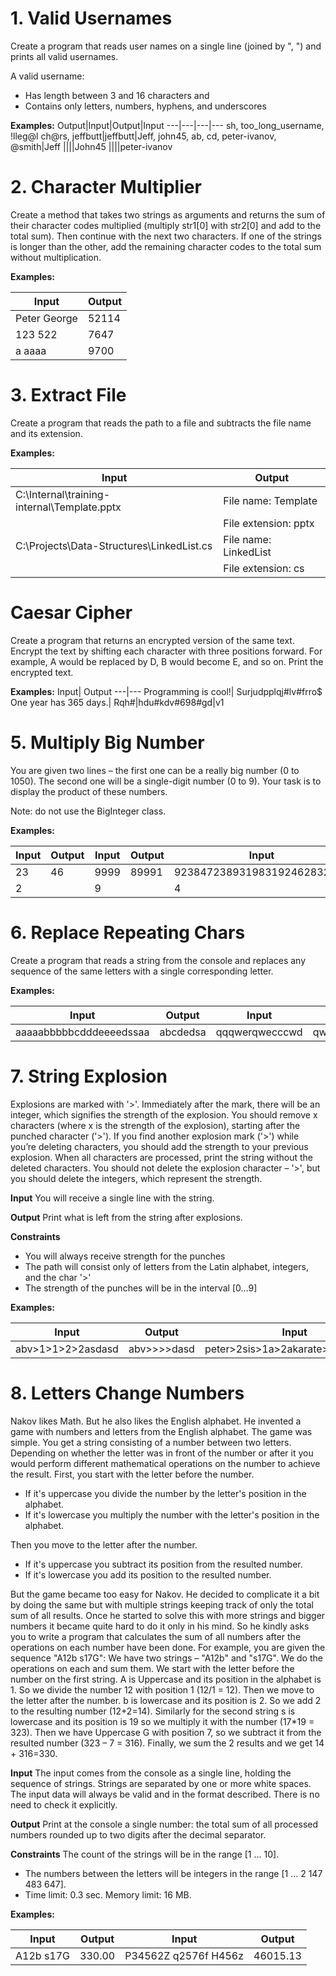 # 1. Valid Usernames
Create a program that reads user names on a single line (joined by ", ") and prints all valid usernames. 

A valid username:
-	Has length between 3 and 16 characters and
-	Contains only letters, numbers, hyphens, and underscores

**Examples:**
Output|Input|Output|Input
---|---|---|---
sh, too_long_username, !lleg@l ch@rs, jeffbutt|jeffbutt|Jeff, john45, ab, cd, peter-ivanov, @smith|Jeff
||||John45
||||peter-ivanov

# 2.	 Character Multiplier
Create a method that takes two strings as arguments and returns the sum of their character codes multiplied (multiply str1[0] with str2[0] and add to the total sum). 
Then continue with the next two characters. If one of the strings is longer than the other, add the remaining character codes to the total sum without multiplication.

**Examples:**

Input|	Output
---|---
Peter George|	52114
123 522|	7647
a aaaa|	9700

# 3.	 Extract File
Create a program that reads the path to a file and subtracts the file name and its extension.

**Examples:**

Input|	Output
---|---
C:\Internal\training-internal\Template.pptx	|File name: Template
||File extension: pptx
C:\Projects\Data-Structures\LinkedList.cs	|File name: LinkedList
||File extension: cs

# Caesar Cipher
Create a program that returns an encrypted version of the same text. Encrypt the text by shifting each character with three positions forward. 
For example, A would be replaced by D, B would become E, and so on. Print the encrypted text.

**Examples:**
Input|	Output
---|---
Programming is cool!|	Surjudpplqj#lv#frro$
One year has 365 days.|	Rqh#|hdu#kdv#698#gd|v1

# 5.	 Multiply Big Number
You are given two lines – the first one can be a really big number (0 to 1050). The second one will be a single-digit number (0 to 9). 
Your task is to display the product of these numbers.

Note: do not use the BigInteger class.

**Examples:**

Input|	Output|Input|	Output|Input|	Output
---|---|---|---|---|---
23|46|9999|89991|923847238931983192462832102|3695388955727932769851328408
2||9||4|

# 6.	 Replace Repeating Chars
Create a program that reads a string from the console and replaces any sequence of the same letters with a single corresponding letter.

**Examples:**

Input|	Output|Input|	Output
---|---|---|---
aaaaabbbbbcdddeeeedssaa|abcdedsa|qqqwerqwecccwd|qwerqwecwd

# 7.	 String Explosion
Explosions are marked with '>'. Immediately after the mark, there will be an integer, which signifies the strength of the explosion.
You should remove x characters (where x is the strength of the explosion), starting after the punched character ('>').
If you find another explosion mark ('>') while you’re deleting characters, you should add the strength to your previous explosion.
When all characters are processed, print the string without the deleted characters. 
You should not delete the explosion character – '>', but you should delete the integers, which represent the strength. 

**Input**
You will receive a single line with the string.

**Output**
Print what is left from the string after explosions.

**Constraints**
-	You will always receive strength for the punches
-	The path will consist only of letters from the Latin alphabet, integers, and the char '>'
-	The strength of the punches will be in the interval [0…9]

**Examples:**

Input|	Output|Input|	Output
---|---|---|---
abv>1>1>2>2asdasd|abv>>>>dasd|peter>2sis>1a>2akarate>4hexmaster|peter>is>a>karate>master

# 8.	 Letters Change Numbers
Nakov likes Math. But he also likes the English alphabet. He invented a game with numbers and letters from the English alphabet. The game was simple. 
You get a string consisting of a number between two letters. Depending on whether the letter was in front of the number or after it you would perform different 
mathematical operations on the number to achieve the result.
First, you start with the letter before the number. 
-	If it's uppercase you divide the number by the letter's position in the alphabet. 
-	If it's lowercase you multiply the number with the letter's position in the alphabet. 

Then you move to the letter after the number. 
-	If it's uppercase you subtract its position from the resulted number.
-	If it's lowercase you add its position to the resulted number.

But the game became too easy for Nakov. He decided to complicate it a bit by doing the same but with multiple strings keeping track of only the total sum of all 
results. Once he started to solve this with more strings and bigger numbers it became quite hard to do it only in his mind. 
So he kindly asks you to write a program that calculates the sum of all numbers after the operations on each number have been done.
For example, you are given the sequence "A12b s17G":
We have two strings – "A12b" and "s17G". We do the operations on each and sum them. We start with the letter before the number on the first string. 
A is Uppercase and its position in the alphabet is 1. So we divide the number 12 with position 1 (12/1 = 12). 
Then we move to the letter after the number. b is lowercase and its position is 2. So we add 2 to the resulting number (12+2=14). 
Similarly for the second string s is lowercase and its position is 19 so we multiply it with the number (17\*19 = 323). 
Then we have Uppercase G with position 7, so we subtract it from the resulted number (323 – 7 = 316). Finally, we sum the 2 results and we get 14 + 316=330.

**Input**
The input comes from the console as a single line, holding the sequence of strings. Strings are separated by one or more white spaces.
The input data will always be valid and in the format described. There is no need to check it explicitly.

**Output**
Print at the console a single number: the total sum of all processed numbers rounded up to two digits after the decimal separator.

**Constraints**
The count of the strings will be in the range [1 … 10].
-	The numbers between the letters will be integers in the range [1 … 2 147 483 647].
-	Time limit: 0.3 sec. Memory limit: 16 MB.

**Examples:**

Input|	Output|Input|	Output
---|---|---|---
A12b s17G|330.00|P34562Z q2576f   H456z|46015.13


